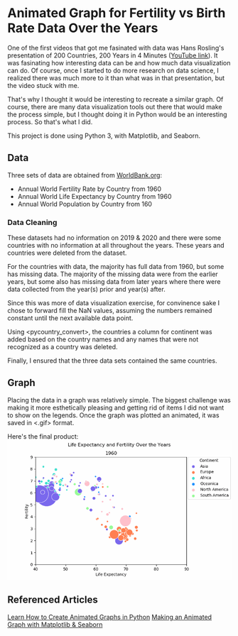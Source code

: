 # Animated Graph for Fertility vs Birth Rate Data Over the Years

One of the first videos that got me fasinated with data was Hans Rosling's presentation of 200 Countries, 200 Years in 4 Minutes ([YouTube link](https://youtu.be/jbkSRLYSojo)). It was fasinating how interesting data can be and how much data visualization can do. Of course, once I started to do more research on data science, I realized there was much more to it than what was in that presentation, but the video stuck with me.

That's why I thought it would be interesting to recreate a similar graph. Of course, there are many data visualization tools out there that would make the process simple, but I thought doing it in Python would be an interesting process. So that's what I did.

This project is done using Python 3, with Matplotlib, and Seaborn.

## Data

Three sets of data are obtained from [WorldBank.org](https://www.worldbank.org/):
* Annual World Fertility Rate by Country from 1960
* Annual World Life Expectancy by Country from 1960
* Annual World Population by Country from 160

### Data Cleaning

These datasets had no information on 2019 & 2020 and there were some countries with no information at all throughout the years. These years and countries were deleted from the dataset.

For the countries with data, the majority has full data from 1960, but some has missing data. The majority of the missing data were from the earlier years, but some also has missing data from later years where there were data collected from the year(s) prior and year(s) after.

Since this was more of data visualization exercise, for convinence sake I chose to forward fill the NaN values, assuming the numbers remained constant until the next available data point.

Using <pycountry_convert>, the countries a column for continent was added based on the country names and any names that were not recognized as a country was deleted.

Finally, I ensured that the three data sets contained the same countries.

## Graph

Placing the data in a graph was relatively simple. The biggest challenge was making it more esthetically pleasing and getting rid of items I did not want to show on the legends. Once the graph was plotted an animated, it was saved in <.gif> format.

Here's the final product:
<img src = "life_exp_v_fertility.gif"></img>

## Referenced Articles
[Learn How to Create Animated Graphs in Python](https://towardsdatascience.com/learn-how-to-create-animated-graphs-in-python-fce780421afe)
[Making an Animated Graph with Matplotlib & Seaborn](https://salernoali.medium.com/making-an-animated-graph-with-matplotlib-seaborn-3f865fa8c16a)
